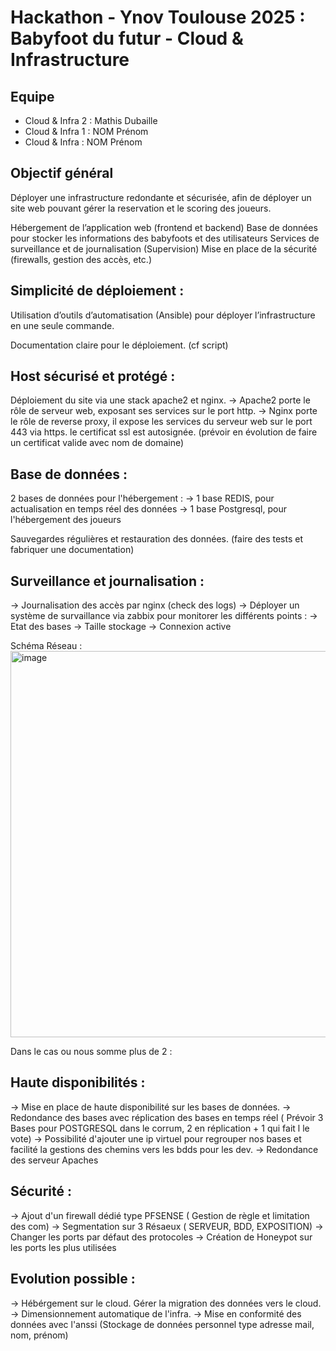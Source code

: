 # Hackathon - Ynov Toulouse 2025 : Babyfoot du futur - Cloud & Infrastructure

## Equipe

- Cloud & Infra 2 : Mathis Dubaille  
- Cloud & Infra 1 : NOM Prénom
- Cloud & Infra : NOM Prénom
  
Objectif général
---
Déployer une infrastructure redondante et sécurisée, afin de déployer un site web pouvant gérer la reservation et le scoring des joueurs.

Hébergement de l’application web (frontend et backend)
Base de données pour stocker les informations des babyfoots et des utilisateurs
Services de surveillance et de journalisation (Supervision)
Mise en place de la sécurité (firewalls, gestion des accès, etc.)

Simplicité de déploiement :
---
Utilisation d’outils d’automatisation (Ansible) pour déployer l’infrastructure en une seule commande.

Documentation claire pour le déploiement. (cf script)
 
Host sécurisé et protégé :
---
Déploiement du site via une stack apache2 et nginx.
-> Apache2 porte le rôle de serveur web, exposant ses services sur le port http.
-> Nginx porte le rôle de reverse proxy, il expose les services du serveur web sur le port 443 via https. le certificat ssl est autosignée. (prévoir en évolution de faire un certificat valide avec nom de domaine)

Base de données :
---
2 bases de données pour l'hébergement :
-> 1 base REDIS, pour actualisation en temps réel des données
-> 1 base Postgresql, pour l'hébergement des joueurs

Sauvegardes régulières et restauration des données. (faire des tests et fabriquer une documentation)

Surveillance et journalisation :
---
-> Journalisation des accès par nginx (check des logs)
-> Déployer un système de survaillance via zabbix pour monitorer les différents points :
      -> Etat des bases
      -> Taille stockage
      -> Connexion active

 Schéma Réseau :     
<img width="739" height="618" alt="image" src="https://github.com/user-attachments/assets/d8ef9a01-df3f-43d5-96af-383f8aba2033" />

Dans le cas ou nous somme plus de 2 :

Haute disponibilités :
---
-> Mise en place de haute disponibilité sur les bases de données.
-> Redondance des bases avec réplication des bases en temps réel ( Prévoir 3 Bases pour POSTGRESQL dans le corrum, 2 en réplication + 1 qui fait l le vote)
-> Possibilité d'ajouter une ip virtuel pour regrouper nos bases et facilité la gestions des chemins vers les bdds pour les dev.
-> Redondance des serveur Apaches

Sécurité : 
---
-> Ajout d'un firewall dédié type PFSENSE ( Gestion de règle et limitation des com)
-> Segmentation sur 3 Résaeux ( SERVEUR, BDD, EXPOSITION)
-> Changer les ports par défaut des protocoles
-> Création de Honeypot sur les ports les plus utilisées

Evolution possible :
---
-> Hébérgement sur le cloud. Gérer la migration des données vers le cloud.
-> Dimensionnement automatique de l'infra.
-> Mise en conformité des données avec l'anssi (Stockage de données personnel type adresse mail, nom, prénom) 
